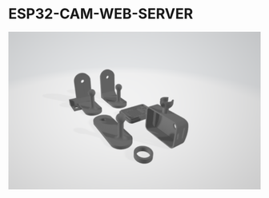 # ESP32-CAM-WEB-SERVER
<img src="https://github.com/dtrbinh/ESP32-CAM-WEB-SERVER/blob/main/3d%20file/images/3d%20build.PNG" />

